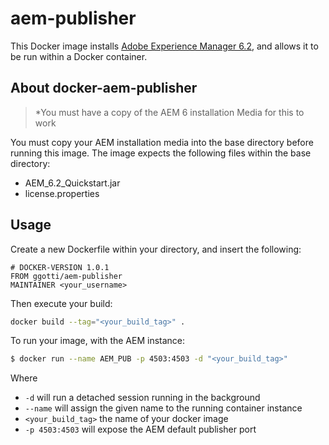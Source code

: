 # aem-publisher

This Docker image installs [Adobe Experience Manager 6.2](http://docs.adobe.com/docs/en/aem/6-2.html), and allows it
to be run within a Docker container.

## About docker-aem-publisher

> *You must have a copy of the AEM 6 installation Media for this to work

You must copy your AEM installation media into the base directory before
running this image. The image expects the following files within the base directory:
* AEM_6.2_Quickstart.jar
* license.properties

## Usage
Create a new Dockerfile within your directory, and insert the following:

```
# DOCKER-VERSION 1.0.1
FROM ggotti/aem-publisher
MAINTAINER <your_username>
```

Then execute your build:
```bash
docker build --tag="<your_build_tag>" .
```

To run your image, with the AEM instance:
```bash
$ docker run --name AEM_PUB -p 4503:4503 -d "<your_build_tag>"
```
Where
* `-d` will run a detached session running in the background
* `--name` will assign the given name to the running container instance
* `<your_build_tag>` the name of your docker image
* `-p 4503:4503` will expose the AEM default publisher port
